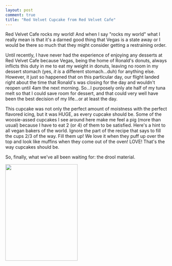 ```yaml
---
layout: post
comment: true
title: "Red Velvet Cupcake from Red Velvet Cafe"
---
```

Red Velvet Cafe rocks my world! And when I say "rocks my world" what I really mean is that it's a darned good thing that Vegas is a state away or I would be there so much that they might consider getting a restraining order.

Until recently, I have never had the experience of enjoying any desserts at Red Velvet Cafe because Vegas, being the home of Ronald's donuts, always inflicts this duty in me to eat my weight in donuts, leaving no room in my dessert stomach (yes, <em>it is</em> a different stomach...duh) for anything else. However, it just so happened that on this particular day, our flight landed right about the time that Ronald's was closing for the day and wouldn't reopen until 4am the next morning. So...I purposely only ate half of my tuna melt so that I could save room for dessert, and that could very well have been the best decision of my life...or at least the day.

This cupcake was not only the perfect amount of moistness with the perfect flavored icing, but it was HUGE, as every cupcake should be. Some of the woosie-assed cupcakes I see around here make me feel a pig (more than usual) because I have to eat 2 (or 4) of them to be satisfied. Here's a hint to all vegan bakers of the world. Ignore the part of the recipe that says to fill the cups 2/3 of the way. Fill them up! We love it when they puff up over the top and look like muffins when they come out of the oven! LOVE! That's the way cupcakes should be.

So, finally, what we've all been waiting for: the drool material.

<a href="http://www.flickr.com/photos/chocolatecupcakes/4958293519/" target="_blank"><a rel="attachment wp-att-154" href="http://ieatcupcakes.com/2010/09/06/red-velvet-cupcake-from-red-velvet-cafe/red-velvet/"><img class="alignleft size-medium wp-image-154" title="Red Velvet Cupcake" src="http://ieatcupcakes.com/wp-content/uploads/2010/10/red-velvet-225x300.jpg" alt="" width="225" height="300" /></a></a>
